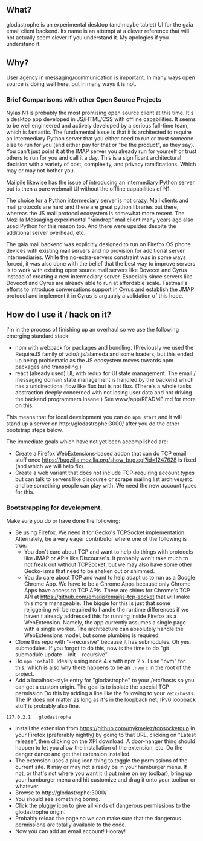 ## What?

glodastrophe is an experimental desktop (and maybe tablet) UI for the gaia email
client backend.  Its name is an attempt at a clever reference that will not
actually seem clever if you understand it.  My apologies if you understand it.

## Why?

User agency in messaging/communication is important.  In many ways open source
is doing well here, but in many ways it is not.

### Brief Comparisons with other Open Source Projects

Nylas N1 is probably the most promising open source client at this time.  It's a
desktop app developed in JS/HTML/CSS with offline capabilities.  It seems to be
well engineered and actively developed by a serious full-time team, which is
fantastic.  The fundamental issue is that it is architected to require an
intermediary Python server that you either need to run or trust someone else to
run for you (and either pay for that or "be the product", as they say).  You
can't just point it at the IMAP server you already run for yourself or trust
others to run for you and call it a day.  This is a significant architectural
decision with a variety of cost, complexity, and privacy ramifications.  Which
may or may not bother you.

Mailpile likewise has the issue of introducing an intermediary Python server
but is then a pure webmail UI without the offline capabilities of N1.

The choice for a Python intermediary server is not crazy.  Mail clients and mail
protocols are hard and there are great python libraries out there, whereas the
JS mail protocol ecosystem is somewhat more recent.  The Mozilla Messaging
experimental "raindrop" mail client many years ago also used Python for this
reason too.  And there were upsides despite the additional server overhead, etc.

The gaia mail backend was explicitly designed to run on Firefox OS phone devices
with existing mail servers and no provision for additional server
intermediaries.  While the no-extra-servers constraint was in some ways forced,
it was also done with the belief that the best way to improve servers is to
work with existing open source mail servers like Dovecot and Cyrus instead of
creating a new intermediary server.  Especially since servers like Dovecot and
Cyrus are already able to run at affordable scale.  Fastmail's efforts to
introduce conversations support in Cyrus and establish the JMAP protocol and
implement it in Cyrus is arguably a validation of this hope.

## How do I use it / hack on it?

I'm in the process of finishing up an overhaul so we use the following emerging
standard stack:
* npm with webpack for packages and bundling.  (Previously we used the RequireJS
  family of volo/r.js/alameda and some loaders, but this ended up being
  problematic as the JS ecosystem moves towards npm packages and transpiling.)
* react (already used) UI, with redux for UI state management.  The email /
  messaging domain state management is handled by the backend which has a
  unidirectional flow like flux but is not flux.  (There's a whole tasks
  abstraction deeply concerned with not losing user data and not driving the
  backend programmers insane.)  See www/app/README.md for more on this.

This means that for local development you can do `npm start` and it will stand
up a server on http://glodastrophe:3000/ after you do the other bootstrap steps
below.

The immediate goals which have not yet been accomplished are:
* Create a Firefox WebExtensions-based addon that can do TCP email stuff once
  https://bugzilla.mozilla.org/show_bug.cgi?id=1247628 is fixed (and which we
  will help fix).
* Create a web variant that does not include TCP-requiring account types but
  can talk to servers like discourse or scrape mailing list archives/etc. and
  be something people can play with.  We need the new account types for this.

### Bootstrapping for development.

Make sure you do or have done the following:

- Be using Firefox.  We need it for Gecko's TCPSocket implementation.
  Alternately, be a very eager contributor where one of the following is true:
  - You don't care about TCP and want to help do things with protocols like JMAP
    or APIs like Discourse's.  It probably won't take much to not freak out
    without TCPSocket, but we may also have some other Gecko-isms that need to
    be shaken out or shimmed.
  - You do care about TCP and want to help adapt us to run as a Google Chrome
    App.  We have to be a Chrome Apps because only Chrome Apps have access to
    TCP APIs.  There are shims for Chrome's TCP API at
    https://github.com/emailjs/emailjs-tcp-socket that will make this more
    manageable.  The biggie for this is just that some rejiggering will be
    required to handle the runtime differences if we haven't already addressed
    this for running inside Firefox as a WebExtension.  Namely, the app
    currently assumes a single page with a single worker.  The architecture can
    absolutely handle the WebExtensions model, but some plumbing is required.
- Clone this repo with "--recursive" because it has submodules.  Oh yes,
  submodules.  If you forgot to do this, now is the time to do
  "git submodule update --init --recursive".
- Do `npm install`.  Ideally using node 4.x with npm 2.x.  I use "nvm" for
  this, which is also why there happens to be an `.nvmrc` in the root of the
  project.
- Add a localhost-style entry for "glodastrophe" to your /etc/hosts so you can
  get a custom origin.  The goal is to isolate the special TCP permission Do this
  by adding a line like the following to your `/etc/hosts`.  The IP does not
  matter as long as it's in the loopback net; IPv6 loopback stuff is probably
  also fine.
```
127.0.2.1	glodastrophe
```
- Install the extension from https://github.com/mykmelez/tcpsocketpup in your
  Firefox (preferably nightly) by going to that URL, clicking on "Latest
  release", then clicking on the XPI download.  A door-hanger thing should
  happen to let you allow the installation of the extension, etc.  Do the
  danger dance and get that extension installed.
- The extension uses a plug icon thing to toggle the permissions of the current
  site.  It may or may not already be in your hamburger menu.  If not, or that's
  not where you want it (I put mine on my toolbar), bring up your hamburger menu
  and hit customize and drag it onto your toolbar or whatever.
- Browse to http://glodastrophe:3000/
- You should see something boring.
- Click the pluggy icon to give all kinds of dangerous permissions to the
  glodastrophe origin.
- Probably reload the page so we can make sure that the dangerous permissions
  are totally available to the code.
- Now you can add an email account!  Hooray!
